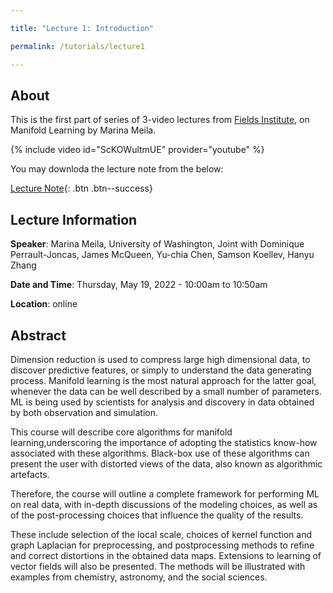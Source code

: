 ```yaml
---

title: "Lecture 1: Introduction"

permalink: /tutorials/lecture1

---
```


About
---------------------

This is the first part of series of 3-video lectures from [Fields Institute](http://www.fields.utoronto.ca/), on Manifold Learning by Marina Meila.

{% include video id="ScKOWultmUE" provider="youtube" %}

You may downloda the lecture note from the below:

[<i class="fas fa-download"></i> Lecture Note](https://sites.stat.washington.edu/mmp/Talks/mani-fields22-goodnotes1.pdf){: .btn .btn--success}


Lecture Information
---------------------

**Speaker**: 
Marina Meila, University of Washington, Joint with Dominique Perrault-Joncas, James McQueen, Yu-chia Chen, Samson Koellev, Hanyu Zhang

**Date and Time**: 
Thursday, May 19, 2022 - 10:00am to 10:50am

**Location**: 
online

Abstract
----------------

Dimension reduction is used to compress large high dimensional data, to discover predictive features, or simply to understand the data generating process. Manifold learning is the most natural approach for the latter goal, whenever the data can be well described by a small number of parameters. ML is being used by scientists for analysis and discovery in data obtained by both observation and simulation.

This course will describe core algorithms for manifold learning,underscoring the importance of adopting the statistics know-how associated with these algorithms. Black-box use of these algorithms can present the user with distorted views of the data, also known as algorithmic artefacts.

Therefore, the course will outline a complete framework for performing ML on real data, with in-depth discussions of the modeling choices, as well as of the post-processing choices that influence the quality of the results.

These include selection of the local scale, choices of kernel function and graph Laplacian for preprocessing, and postprocessing methods to refine and correct distortions in the obtained data maps. Extensions to learning of vector fields will also be presented. The methods will be illustrated with examples from chemistry, astronomy, and the social sciences.





